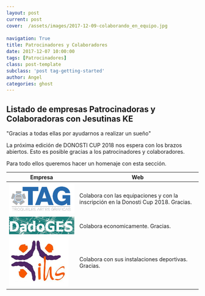 ```yaml
---
layout: post
current: post
cover:  /assets/images/2017-12-09-colaborando_en_equipo.jpg

navigation: True
title: Patrocinadores y Colaboradores
date: 2017-12-07 10:00:00
tags: [Patrocinadores]
class: post-template
subclass: 'post tag-getting-started'
author: Angel
categories: ghost
---
```



<h2>Listado de empresas Patrocinadoras y Colaboradoras con Jesutinas KE</h2>

"Gracias a todas ellas por ayudarnos a realizar un sueño"

La próxima edición de DONOSTI CUP 2018 nos espera con los brazos abiertos. Esto es posible gracias a los patrocinadores y colaboradores.

Para todo ellos queremos hacer un homenaje con esta sección.


| Empresa   |      Web      |
|-----------|---------------|
| <a href="http://www.troquelestag.com/es/inicio"><img src="/assets/images/2017_11_tag.jpg" alt="marketplace"></a> | Colabora con las equipaciones y con la inscripción en la Donosti Cup 2018. Gracias.  |
| <a href="http://www.dadoges.com/default.html"><img src="/assets/images/2017_12_09_dadoges.jpg" alt="marketplace"></a> | Colabora economicamente. Gracias.  |
| <a href="http://www.jesuitinasdonostia.com/"><img src="/assets/images/2017_11_logo_jesuitinas_ss.jpg" alt="marketplace"></a> | Colabora con sus instalaciones deportivas. Gracias.  |

